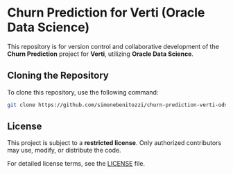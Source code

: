 # Churn Prediction for Verti (Oracle Data Science)  

This repository is for version control and collaborative development of the **Churn Prediction** project for **Verti**, utilizing **Oracle Data Science**.  

## Cloning the Repository  

To clone this repository, use the following command:  

```bash
git clone https://github.com/simonebenitozzi/churn-prediction-verti-ods.git
```  

## License  

This project is subject to a **restricted license**. Only authorized contributors may use, modify, or distribute the code.  

For detailed license terms, see the [LICENSE](./LICENSE) file.  